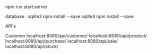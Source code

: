 npm run start:server

database : sqlite3
npm install --save sqlite3
npm install --save 


API's

Customer 
localhost:8080/api/customer/
localhost:8080/api/product/
localhost:8080/api/purchase/
localhost:8080/api/sale/
localhost:8080/api/stock/